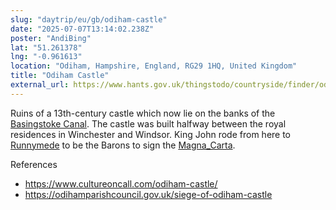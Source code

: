 ```yaml
---
slug: "daytrip/eu/gb/odiham-castle"
date: "2025-07-07T13:14:02.238Z"
poster: "AndiBing"
lat: "51.261378"
lng: "-0.961613"
location: "Odiham, Hampshire, England, RG29 1HQ, United Kingdom"
title: "Odiham Castle"
external_url: https://www.hants.gov.uk/thingstodo/countryside/finder/odihamcastle
---
```

Ruins of a 13th-century castle which now lie on the banks of the [Basingstoke Canal](https://en.wikipedia.org/wiki/Basingstoke_Canal). The castle was built halfway between the royal residences in Winchester and Windsor. King John rode from here to [Runnymede](https://en.wikipedia.org/wiki/Runnymede) to be the Barons to sign the [Magna_Carta](https://en.wikipedia.org/wiki/Magna_Carta).

References
- https://www.cultureoncall.com/odiham-castle/
- https://odihamparishcouncil.gov.uk/siege-of-odiham-castle